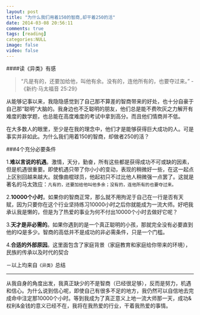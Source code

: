 ```yaml
---
layout: post
title: "为什么我们用着150的智商,却干着250的活"
date: 2014-03-08 20:56:11
comments: true
tags: [reading]
categories:NULL
image: false
video: false
---
```


####读《异类》有感

>“凡是有的，还要加给他，叫他有余。没有的，连他所有的，也要夺过来。” -《新约·马太福音 25:29》

从能够记事以来，我隐隐感觉到了自己那不算差的智商带来的好处，也十分自豪于自己那“聪明”大脑的。我身边也不乏聪明的朋友，他们总是能不费吹灰之力解开有难度的数学题，也总能在高度难度的考试中拿到高分。而且他们情商并不低。


在大多数人的眼里，至少是在我的理念中，他们才是能够获得巨大成功的人。可是事实并非如此。为什么我们用着150的智商，却做者250的活？

###4个充分必要条件

1.**难以言说的机遇**。激情，天分，勤奋，所有这些都是获得成功不可或缺的因素，但是机遇很重要。即使机遇只带了你小小的变动，表现的稍微好一些，在这一起点上区别回越来越大。就像曲棍球员，他起初只不过比他人稍微强一点罢了。这就是著名的马太效应：`凡有的，还要加给他叫他多余；没有的，连他所有的也要夺过来。`


2.**10000个小时**。如果你的智商正常，那么就不用拘泥于自己在一行是否有天赋，因为只要你在这个行业坚持练习10000小时之后你就能成为一流大师。好吧我承认我是懒的，但是为了热爱的事业为何不付出10000个小时去做好它呢？


3.**天才是非必需的**。如果你遇到的是一个真正聪明的小孩，那就完全没有必要直到他的IQ是多少。智商的高低并不是成功的非必需条件，只是一个门槛。


4.**合适的外部原因**。这里面包含了家庭背景（家庭教育和家庭给你带来的环境），民族的传承以及时代的契合


－以上均来自`《异类》`总结


---

从我自身的角度出发，我真正缺少的不是智商（已经很足够），反而是努力，机遇和信心。为什么说到信心呢，即使自己有很多不足的地方，我仍然可以自信地去完成命中注定那10000个小时。等到我成为了真正意义上地一流大师那一天，成功&权利&金钱的意义已经不在，我将在我热爱的行业，干着我热爱的事情。
